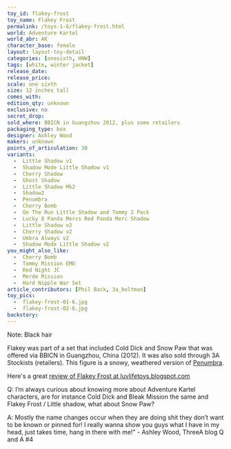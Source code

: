 ```yaml
---
toy_id: flakey-frost
toy_name: Flakey Frost
permalink: /toys-1-6/flakey-frost.html
world: Adventure Kartel
world_abr: AK
character_base: female
layout: layout-toy-detail
categories: [onesixth, HNW]
tags: [white, winter jacket]
release_date: 
release_price: 
scale: one sixth
size: 12 inches tall
comes_with: 
edition_qty: unknown
exclusive: no
secret_drop:
sold_where: BBICN in Guangzhou 2012, plus some retailers
packaging_type: box
designer: Ashley Wood
makers: unknown
points_of_articulation: 30
variants: 
  -  Little Shadow v1
  -  Shadow Mode Little Shadow v1
  -  Cherry Shadow
  -  Ghost Shadow
  -  Little Shadow Mk2
  -  Shadow2
  -  Penumbra
  -  Cherry Bomb
  -  On The Run Little Shadow and Tommy 2 Pack
  -  Lucky 8 Panda Mercs Red Panda Merc Shadow
  -  Little Shadow v2
  -  Cherry Shadow v2
  -  Umbra Always v2
  -  Shadow Mode Little Shadow v2 
you_might_also_like:
  -  Cherry Bomb
  -  Tommy Mission EMO
  -  Red Night JC  
  -  Merde Mission
  -  Hard Nipple War Set
article_contributors: [Phil Back, 3a_boltman]
toy_pics: 
  -  flakey-frost-01-6.jpg
  -  flakey-frost-02-6.jpg
backstory:
---
```

Note: Black hair

Flakey was part of a set that included Cold Dick and Snow Paw that was offered via BBICN in Guangzhou, China (2012). It was also sold through 3A Stockists (retailers). This figure is a snowy, weathered version of <a href="/toys-1-6/penumbra.html">Penumbra</a>.

Here's a great <a href="http://luvlifetoys.blogspot.com/2013/04/threea-ak-hard-nipple-war-flakey-frost.html" target="_blank">review of Flakey Frost at luvlifetoys.blogspot.com</a>


Q: I’m always curious about knowing more about Adventure Kartel characters, are for instance Cold Dick and Bleak Mission the same and Flakey Frost / Little shadow, what about Snow Paw?

A: Mostly the name changes occur when they are doing shit they don’t want to be known or pinned for! I really wanna show you guys what I have in my head, just takes time, hang in there with me!" - Ashley Wood, ThreeA blog Q and A #4